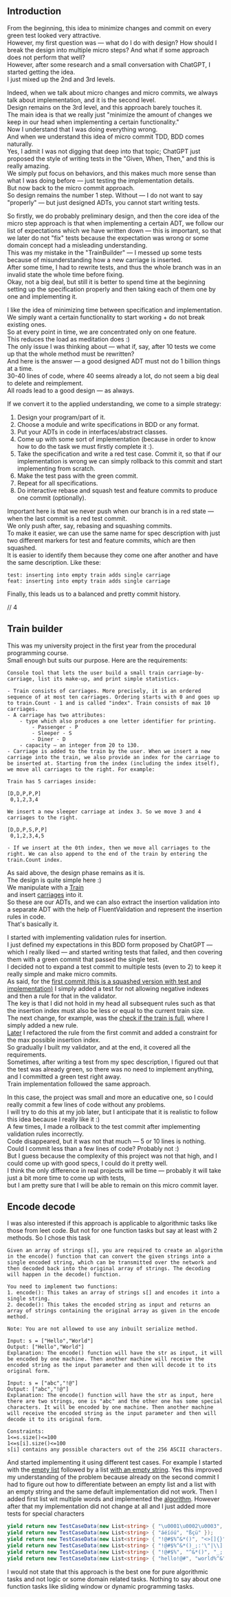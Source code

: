 ﻿## Introduction

From the beginning, this idea to minimize changes and commit on every green test looked very attractive.  
However, my first question was — what do I do with design? How should I break the design into multiple micro steps? And what if some approach does not perform that well?  
However, after some research and a small conversation with ChatGPT, I started getting the idea.  
I just mixed up the 2nd and 3rd levels.

Indeed, when we talk about micro changes and micro commits, we always talk about implementation, and it is the second level.  
Design remains on the 3rd level, and this approach barely touches it.  
The main idea is that we really just "minimize the amount of changes we keep in our head when implementing a certain functionality."  
Now I understand that I was doing everything wrong.  
And when we understand this idea of micro commit TDD, BDD comes naturally.  
Yes, I admit I was not digging that deep into that topic; ChatGPT just proposed the style of writing tests in the "Given, When, Then," and this is really amazing.  
We simply put focus on behaviors, and this makes much more sense than what I was doing before — just testing the implementation details.  
But now back to the micro commit approach.  
So design remains the number 1 step. Without — I do not want to say "properly" — but just designed ADTs, you cannot start writing tests.

So firstly, we do probably preliminary design, and then the core idea of the micro step approach is that when implementing a certain ADT, we follow our list of expectations which we have written down — this is important, so that we later do not "fix" tests because the expectation was wrong or some domain concept had a misleading understanding.  
This was my mistake in the "TrainBuilder" — I messed up some tests because of misunderstanding how a new carriage is inserted.  
After some time, I had to rewrite tests, and thus the whole branch was in an invalid state the whole time before fixing.  
Okay, not a big deal, but still it is better to spend time at the beginning setting up the specification properly and then taking each of them one by one and implementing it.

I like the idea of minimizing time between specification and implementation.  
We simply want a certain functionality to start working + do not break existing ones.  
So at every point in time, we are concentrated only on one feature.  
This reduces the load as meditation does :)  
The only issue I was thinking about — what if, say, after 10 tests we come up that the whole method must be rewritten?  
And here is the answer — a good designed ADT must not do 1 billion things at a time.  
30-40 lines of code, where 40 seems already a lot, do not seem a big deal to delete and reimplement.  
All roads lead to a good design — as always.

If we convert it to the applied understanding, we come to a simple strategy:

1. Design your program/part of it.
2. Choose a module and write specifications in BDD or any format.
3. Put your ADTs in code in interfaces/abstract classes.
4. Come up with some sort of implementation (because in order to know how to do the task we must firstly complete it :).
5. Take the specification and write a red test case. Commit it, so that if our implementation is wrong we can simply rollback to this commit and start implementing from scratch.
6. Make the test pass with the green commit.
7. Repeat for all specifications.
8. Do interactive rebase and squash test and feature commits to produce one commit (optionally).

Important here is that we never push when our branch is in a red state — when the last commit is a red test commit.  
We only push after, say, rebasing and squashing commits.  
To make it easier, we can use the same name for spec description with just two different markers for test and feature commits, which are then squashed.  
It is easier to identify them because they come one after another and have the same description. Like these:

```
test: inserting into empty train adds single carriage
feat: inserting into empty train adds single carriage
```

Finally, this leads us to a balanced and pretty commit history.

// 4

## Train builder

This was my university project in the first year from the procedural programming course.  
Small enough but suits our purpose. Here are the requirements:

```
Console tool that lets the user build a small train carriage-by-carriage, list its make-up, and print simple statistics.

- Train consists of carriages. More precisely, it is an ordered sequence of at most ten carriages. Ordering starts with 0 and goes up to train.Count - 1 and is called "index". Train consists of max 10 carriages.
- A carriage has two attributes:
    - type which also produces a one letter identifier for printing.
        - Passenger - P
        - Sleeper - S
        - Diner - D
    - capacity – an integer from 20 to 130.
- Carriage is added to the train by the user. When we insert a new carriage into the train, we also provide an index for the carriage to be inserted at. Starting from the index (including the index itself), we move all carriages to the right. For example:

Train has 5 carriages inside:

[D,D,P,P,P]
 0,1,2,3,4

We insert a new sleeper carriage at index 3. So we move 3 and 4 carriages to the right.

[D,D,P,S,P,P]
 0,1,2,3,4,5

- If we insert at the 0th index, then we move all carriages to the right. We can also append to the end of the train by entering the train.Count index.
```

As said above, the design phase remains as it is.  
The design is quite simple here :)  
We manipulate with a [Train](https://github.com/vernon-gant/hard-work/blob/master/06_how_to_write_tests/TrainBuilder/src/ITrain.cs)  
and insert [carriages](https://github.com/vernon-gant/hard-work/blob/master/06_how_to_write_tests/TrainBuilder/src/ICarriage.cs) into it.  
So these are our ADTs, and we can also extract the insertion validation into a separate ADT with the help of FluentValidation and represent the insertion rules in code.  
That's basically it.

I started with implementing validation rules for insertion.  
I just defined my expectations in this BDD form proposed by ChatGPT — which I really liked — and started writing tests that failed, and then covering them with a green commit that passed the single test.  
I decided not to expand a test commit to multiple tests (even to 2) to keep it really simple and make micro commits.  
As said, for the [first commit (this is a squashed version with test and implementation)](https://github.com/vernon-gant/hard-work/commit/8d4158a70f8f5189043de51f2753e2a01db3505a) I simply added a test for not allowing negative indexes  
and then a rule for that in the validator.  
The key is that I did not hold in my head all subsequent rules such as that the insertion index must also be less or equal to the current train size.  
The next change, for example, was the [check if the train is full](https://github.com/vernon-gant/hard-work/commit/28ea2dcaf1dfbc05f41a43dd70fd392a31551866), where I simply added a new rule.  
[Later](https://github.com/vernon-gant/hard-work/commit/f42cd1833e241faddacc7d9e64093abe1da72e4a) I refactored the rule from the first commit and added a constraint for the max possible insertion index.  
So gradually I built my validator, and at the end, it covered all the requirements.  
Sometimes, after writing a test from my spec description, I figured out that the test was already green, so there was no need to implement anything, and I committed a green test right away.  
Train implementation followed the same approach.

In this case, the project was small and more an educative one, so I could really commit a few lines of code without any problems.  
I will try to do this at my job later, but I anticipate that it is realistic to follow this idea because I really like it :)  
A few times, I made a rollback to the test commit after implementing validation rules incorrectly.  
Code disappeared, but it was not that much — 5 or 10 lines is nothing.  
Could I commit less than a few lines of code? Probably not :)  
But I guess because the complexity of this project was not that high, and I could come up with good specs, I could do it pretty well.  
I think the only difference in real projects will be time — probably it will take just a bit more time to come up with tests,  
but I am pretty sure that I will be able to remain on this micro commit layer.

## Encode decode

I was also interested if this approach is applicable to algorithmic tasks like those from leet code. But not for one function tasks but say at least with 2 methods. So I chose this task

```
Given an array of strings s[], you are required to create an algorithm in the encode() function that can convert the given strings into a single encoded string, which can be transmitted over the network and then decoded back into the original array of strings. The decoding will happen in the decode() function.

You need to implement two functions:
1. encode(): This takes an array of strings s[] and encodes it into a single string.
2. decode(): This takes the encoded string as input and returns an array of strings containing the original array as given in the encode method.

Note: You are not allowed to use any inbuilt serialize method.

Input: s = ["Hello","World"]
Output: ["Hello","World"]
Explanation: The encode() function will have the str as input, it will be encoded by one machine. Then another machine will receive the encoded string as the input parameter and then will decode it to its original form.

Input: s = ["abc","!@"]
Output: ["abc","!@"]
Explanation: The encode() function will have the str as input, here there are two strings, one is "abc" and the other one has some special characters. It will be encoded by one machine. Then another machine will receive the encoded string as the input parameter and then will decode it to its original form.

Constraints:
1<=s.size()<=100
1<=s[i].size()<=100
s[i] contains any possible characters out of the 256 ASCII characters.
```

And started implementing it using different test cases. For example I started with the [empty list](https://github.com/vernon-gant/hard-work/commit/03a2b98ec83454d4399538e2dc2e8aca1da24c66) followed by a list
[with an empty string](https://github.com/vernon-gant/hard-work/commit/d082096da75c584cdf0ea9f507187f00ff234e36). Yes this improved my understanding of the problem because already on the second commit I had to figure out how to differentiate between an empty list and a list with an empty string and the same default implementation did not work. Then I added first list wit multiple words
and implemented the [algorithm](https://github.com/vernon-gant/hard-work/commit/d082096da75c584cdf0ea9f507187f00ff234e36). However after that my implementation did not change at all and I just added more tests for special characters

```c#
yield return new TestCaseData(new List<string> { "\u0001\u0002\u0003", "\u0004\u0005" });
yield return new TestCaseData(new List<string> { "áéíóú", "ßçü" });
yield return new TestCaseData(new List<string> { "!@#$%^&*()", "<>[]{}" });
yield return new TestCaseData(new List<string> { "!@#$%^&*()_;:'\"|\\]|\\||-" });
yield return new TestCaseData(new List<string> { "!@#$%", "^&*()", "_;:'\"", "|\\]|\\||-" });
yield return new TestCaseData(new List<string> { "hello!@#", "world%^&", "test_|:" });
```

I would not state that this approach is the best one for pure algorithmic tasks and not logic or some domain related tasks. Nothing to say about one function tasks like sliding window or dynamic programming tasks.